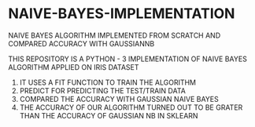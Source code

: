 # NAIVE-BAYES-IMPLEMENTATION
NAIVE BAYES ALGORITHM IMPLEMENTED FROM SCRATCH AND COMPARED ACCURACY WITH GAUSSIANNB

THIS REPOSITORY IS A PYTHON - 3 IMPLEMENTATION OF NAIVE BAYES ALGORITHM APPLIED ON IRIS DATASET

1. IT USES A FIT FUNCTION TO TRAIN THE ALGORITHM
2. PREDICT FOR PREDICTING THE TEST/TRAIN DATA
3. COMPARED THE ACCURACY WITH GAUSSIAN NAIVE BAYES
4. THE ACCURACY OF OUR ALGORITHM TURNED OUT TO BE GRATER THAN THE ACCURACY OF GAUSSIAN NB IN SKLEARN
